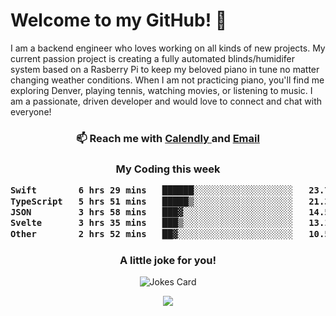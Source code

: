 <h1> Welcome to my GitHub! 👋 </h1>


  I am a backend engineer who loves working on all kinds of new projects. My current passion project is creating a fully automated blinds/humidifer system based on a Rasberry Pi to keep my beloved piano in tune no matter changing weather conditions. When I am not practicing piano, you'll find me exploring Denver, playing tennis, watching movies, or listening to music. I am a passionate, driven developer and would love to connect and chat with everyone!

<h3 align = "center"> 📫 Reach me with <a href = "https://calendly.com/msbrandt00/30min"> Calendly </a> and <a href="mailto:msbrandt00@gmail.com">Email</a> 
 </h3>


 
<div align = "center"
[![Anurag's GitHub stats](https://github-readme-stats.vercel.app/api?username=mbrandt00)](https://github.com/anuraghazra/github-readme-stats)
          </div>
<h3 align="center">
  My Coding this week
<!--START_SECTION:waka-->

```txt
Swift        6 hrs 29 mins   ██████░░░░░░░░░░░░░░░░░░░   23.70 %
TypeScript   5 hrs 51 mins   █████▒░░░░░░░░░░░░░░░░░░░   21.37 %
JSON         3 hrs 58 mins   ███▓░░░░░░░░░░░░░░░░░░░░░   14.51 %
Svelte       3 hrs 35 mins   ███▒░░░░░░░░░░░░░░░░░░░░░   13.11 %
Other        2 hrs 52 mins   ██▓░░░░░░░░░░░░░░░░░░░░░░   10.51 %
```

<!--END_SECTION:waka-->

### A little joke for you!

![Jokes Card](https://readme-jokes.vercel.app/api?hideBorder)

<a href="https://www.linkedin.com/in/mbrandt00/"><img src="https://img.shields.io/badge/linkedin-%230077B5.svg?&style=for-the-badge&logo=linkedin&logoColor=white" /></a>
